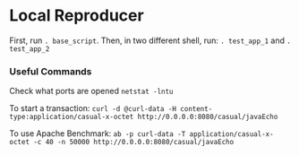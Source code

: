 # Local Reproducer

First, run `. base_script`. Then, in two different shell, run: `. test_app_1` and `. test_app_2`

### Useful Commands

Check what ports are opened
`netstat -lntu`

To start a transaction:
`curl -d @curl-data -H content-type:application/casual-x-octet http://0.0.0.0:8080/casual/javaEcho`

To use Apache Benchmark:
`ab -p curl-data -T application/casual-x-octet -c 40 -n 50000 http://0.0.0.0:8080/casual/javaEcho`

